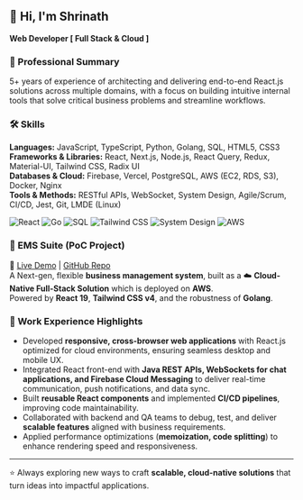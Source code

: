## 👋 Hi, I'm Shrinath 
**Web Developer [ Full Stack & Cloud ]**

### 🧾 Professional Summary  
5+ years of experience of architecting and delivering end-to-end React.js solutions across multiple domains, with a focus on building intuitive internal tools that solve critical business problems and streamline workflows.

### 🛠️ Skills  

**Languages:** JavaScript, TypeScript, Python, Golang, SQL, HTML5, CSS3  
**Frameworks & Libraries:** React, Next.js, Node.js, React Query, Redux, Material-UI, Tailwind CSS, Radix UI  
**Databases & Cloud:** Firebase, Vercel, PostgreSQL, AWS (EC2, RDS, S3), Docker, Nginx  
**Tools & Methods:** RESTful APIs, WebSocket, System Design, Agile/Scrum, CI/CD, Jest, Git, LMDE (Linux)  

![React](https://img.shields.io/badge/React-20232A?style=for-the-badge&logo=react&logoColor=61DAFB)
![Go](https://img.shields.io/badge/Go-00ADD8?style=for-the-badge&logo=go&logoColor=white)
![SQL](https://img.shields.io/badge/SQL-336791?style=for-the-badge&logo=postgresql&logoColor=white)
![Tailwind CSS](https://img.shields.io/badge/Tailwind_CSS-38B2AC?style=for-the-badge&logo=tailwind-css&logoColor=white)
![System Design](https://img.shields.io/badge/System%20Design-4285F4?style=for-the-badge&logo=google-cloud&logoColor=white)
![AWS](https://img.shields.io/badge/AWS-232F3E?style=for-the-badge&logo=amazon-aws&logoColor=white)

### 🏢 EMS Suite (PoC Project)  
🔗 [Live Demo](https://www.example.com) | [GitHub Repo](https://github.com/Shrin210-98/CanteenCrowd-go-api)  
A Next-gen, flexible **business management system**, built as a ☁️ **Cloud-Native Full-Stack Solution** which is deployed on **AWS**.  
Powered by **React 19**, **Tailwind CSS v4**, and the robustness of **Golang**.  

### 💼 Work Experience Highlights  

- Developed **responsive, cross-browser web applications** with React.js optimized for cloud environments, ensuring seamless desktop and mobile UX.  
- Integrated React front-end with **Java REST APIs, WebSockets for chat applications, and Firebase Cloud Messaging** to deliver real-time communication, push notifications, and data sync.  
- Built **reusable React components** and implemented **CI/CD pipelines**, improving code maintainability.  
- Collaborated with backend and QA teams to debug, test, and deliver **scalable features** aligned with business requirements.  
- Applied performance optimizations (**memoization, code splitting**) to enhance rendering speed and responsiveness.  

---

⭐️ Always exploring new ways to craft **scalable, cloud-native solutions** that turn ideas into impactful applications.

